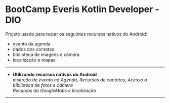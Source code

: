 BootCamp Everis Kotlin Developer - DIO
===================================

Projeto usado para testar os seguintes recursos nativos do Android:  
* evento da agenda  
* dados dos contatos  
* biblioteca de imagens e câmera  
* localização e mapas   

-------
* **Utilizando recursos nativos do Android**  
*inserção de evento na Agenda, Recursos de contatos, Acesso a biblioteca de fotos e câmera*  
*Recursos do GoogleMaps e localização*
-------
